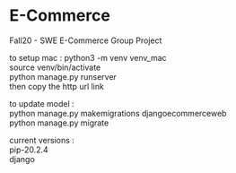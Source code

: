 # E-Commerce
Fall20 - SWE E-Commerce Group Project

to setup mac : 
python3 -m venv venv_mac  
source venv/bin/activate  
python manage.py runserver  
then copy the http url link  

to update model :  
python manage.py makemigrations djangoecommerceweb  
python manage.py migrate  

current versions :  
pip-20.2.4  
django  
